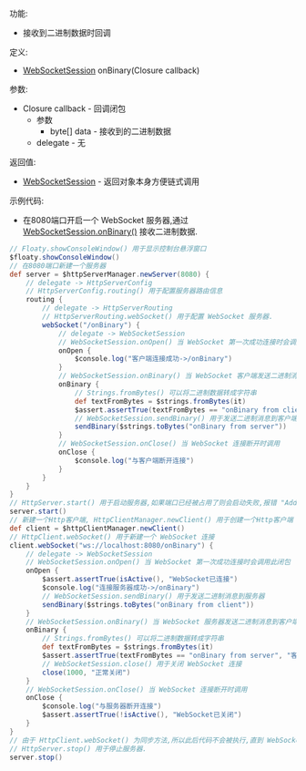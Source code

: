 功能:

+ 接收到二进制数据时回调

定义:

+ [WebSocketSession](/API/Network/HttpCommon/WebSocketSession/README.md) onBinary(Closure callback)

参数:

+ Closure callback - 回调闭包
    + 参数
        + byte[] data - 接收到的二进制数据
    + delegate - 无

返回值:

+ [WebSocketSession](/API/Network/HttpCommon/WebSocketSession/README.md) - 返回对象本身方便链式调用

示例代码:

+ 在8080端口开启一个 WebSocket
  服务器,通过 [WebSocketSession.onBinary()](/API/Network/HttpCommon/WebSocketSession/README.md?id=onBinary)
  接收二进制数据.

```groovy
// Floaty.showConsoleWindow() 用于显示控制台悬浮窗口
$floaty.showConsoleWindow()
// 在8080端口新建一个服务器
def server = $httpServerManager.newServer(8080) {
    // delegate -> HttpServerConfig
    // HttpServerConfig.routing() 用于配置服务器路由信息
    routing {
        // delegate -> HttpServerRouting
        // HttpServerRouting.webSocket() 用于配置 WebSocket 服务器.
        webSocket("/onBinary") {
            // delegate -> WebSocketSession
            // WebSocketSession.onOpen() 当 WebSocket 第一次成功连接时会调用此闭包
            onOpen {
                $console.log("客户端连接成功->/onBinary")
            }
            // WebSocketSession.onBinary() 当 WebSocket 客户端发送二进制消息到服务器时会调用此闭包
            onBinary {
                // Strings.fromBytes() 可以将二进制数据转成字符串
                def textFromBytes = $strings.fromBytes(it)
                $assert.assertTrue(textFromBytes == "onBinary from client", "服务器接收到二进制数据")
                // WebSocketSession.sendBinary() 用于发送二进制消息到客户端
                sendBinary($strings.toBytes("onBinary from server"))
            }
            // WebSocketSession.onClose() 当 WebSocket 连接断开时调用
            onClose {
                $console.log("与客户端断开连接")
            }
        }
    }
}
// HttpServer.start() 用于启动服务器,如果端口已经被占用了则会启动失败,报错 "Address already in use"
server.start()
// 新建一个Http客户端, HttpClientManager.newClient() 用于创建一个Http客户端
def client = $httpClientManager.newClient()
// HttpClient.webSocket() 用于新建一个 WebSocket 连接
client.webSocket("ws://localhost:8080/onBinary") {
    // delegate -> WebSocketSession
    // WebSocketSession.onOpen() 当 WebSocket 第一次成功连接时会调用此闭包
    onOpen {
        $assert.assertTrue(isActive(), "WebSocket已连接")
        $console.log("连接服务器成功->/onBinary")
        // WebSocketSession.sendBinary() 用于发送二进制消息到服务器
        sendBinary($strings.toBytes("onBinary from client"))
    }
    // WebSocketSession.onBinary() 当 WebSocket 服务器发送二进制消息到客户端时会调用此闭包
    onBinary {
        // Strings.fromBytes() 可以将二进制数据转成字符串
        def textFromBytes = $strings.fromBytes(it)
        $assert.assertTrue(textFromBytes == "onBinary from server", "客户端接收到二进制数据")
        // WebSocketSession.close() 用于关闭 WebSocket 连接
        close(1000, "正常关闭")
    }
    // WebSocketSession.onClose() 当 WebSocket 连接断开时调用
    onClose {
        $console.log("与服务器断开连接")
        $assert.assertTrue(!isActive(), "WebSocket已关闭")
    }
}
// 由于 HttpClient.webSocket() 为同步方法,所以此后代码不会被执行,直到 WebSocket 关闭
// HttpServer.stop() 用于停止服务器.
server.stop()
```